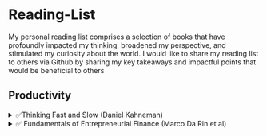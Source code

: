 # Reading-List
My personal reading list comprises a selection of books that have profoundly impacted my thinking, broadened my perspective, and stimulated my curiosity about the world. I would like to share my reading list to others via Github by sharing my key takeaways and impactful points that would be beneficial to others


## Productivity 

<details>
  <summary>✅Thinking Fast and Slow (Daniel Kahneman) </summary>
  
  - understanding the biases of intuition
  - people are prone to overestimate how much we understand about the world and to underestimate the role of chance in events 
  - Buy the book: [Thinking Fast and Slow (Daniel Kahneman)](https://www.amazon.co.uk/Thinking-Fast-Slow-Daniel-Kahneman/dp/0141033576)

</details>
<details>
  <summary> ✅ Fundamentals of Entrepreneurial Finance (Marco Da Rin et al) </summary>
  
  - How do investors pick winner? How do they finance growth
  - How do entrepreneurs manage to attract interest from investors?
  - A good corporate finance book help us to understand the world of investors, and an entrepreneurship book help to understand the world of entreprenurs.
  - Buy the book: [Fundamentals of Entrepreneurial Finance (Marco Da Rin et al)]([https://www.amazon.co.uk/Thinking-Fast-Slow-Daniel-Kahneman/dp/0141033576](https://amzn.eu/d/9GsWwwy)https://amzn.eu/d/9GsWwwy)

</details>
